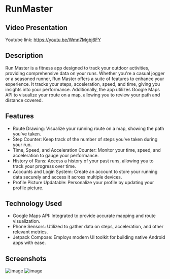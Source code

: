 # RunMaster
## Video Presentation
Youtube link: https://youtu.be/Wmn7Mgbj6FY 

## Description
Run Master is a fitness app designed to track your outdoor activities, providing comprehensive data on your runs. Whether you're a casual jogger or a seasoned runner, Run Master offers a suite of features to enhance your experience. It tracks your steps, acceleration, speed, and time, giving you insights into your performance. Additionally, the app utilizes Google Maps API to visualize your route on a map, allowing you to review your path and distance covered.

## Features
- Route Drawing: Visualize your running route on a map, showing the path you've taken.
- Step Counter: Keep track of the number of steps you've taken during your run.
- Time, Speed, and Acceleration Counter: Monitor your time, speed, and acceleration to gauge your performance.
- History of Runs: Access a history of your past runs, allowing you to track your progress over time.
- Accounts and Login System: Create an account to store your running data securely and access it across multiple devices.
- Profile Picture Updatable: Personalize your profile by updating your profile picture.

## Technology Used
- Google Maps API: Integrated to provide accurate mapping and route visualization.
- Phone Sensors: Utilized to gather data on steps, acceleration, and other relevant metrics.
- Jetpack Compose: Employs modern UI toolkit for building native Android apps with ease.

## Screenshots
![image](https://github.com/Bryan937/RunMaster/assets/70813135/3714ad92-3ae9-4520-804d-05cee1e666d5)
![image](https://github.com/Bryan937/RunMaster/assets/70813135/592e6c6f-2c52-41fb-ae96-6cfe339b4434)

